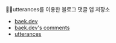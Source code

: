 ✍🏻utterances를 이용한 블로그 댓글 앱 저장소
- [baek.dev](https://baek.dev)  
- [baek.dev's comments](https://github.com/baekdev/baekdev-comments/issues)  
- [utterances](https://utteranc.es/)   
